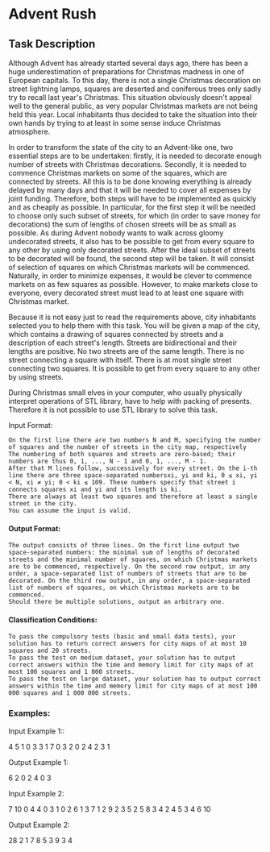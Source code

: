 # Advent Rush



## Task Description

 Although Advent has already started several days ago, there has been a huge underestimation of preparations for Christmas madness in one of European capitals. To this day, there is not a single Christmas decoration on street lightning lamps, squares are deserted and coniferous trees only sadly try to recall last year's Christmas. This situation obviously doesn't appeal well to the general public, as very popular Christmas markets are not being held this year. Local inhabitants thus decided to take the situation into their own hands by trying to at least in some sense induce Christmas atmosphere.

In order to transform the state of the city to an Advent-like one, two essential steps are to be undertaken: firstly, it is needed to decorate enough number of streets with Christmas decorations. Secondly, it is needed to commence Christmas markets on some of the squares, which are connected by streets. All this is to be done knowing everything is already delayed by many days and that it will be needed to cover all expenses by joint funding. Therefore, both steps will have to be implemented as quickly and as cheaply as possible. In particular, for the first step it will be needed to choose only such subset of streets, for which (in order to save money for decorations) the sum of lengths of chosen streets will be as small as possible. As during Advent nobody wants to walk across gloomy undecorated streets, it also has to be possible to get from every square to any other by using only decorated streets. After the ideal subset of streets to be decorated will be found, the second step will be taken. It will consist of selection of squares on which Christmas markets will be commenced. Naturally, in order to minimize expenses, it would be clever to commence markets on as few squares as possible. However, to make markets close to everyone, every decorated street must lead to at least one square with Christmas market.

Because it is not easy just to read the requirements above, city inhabitants selected you to help them with this task. You will be given a map of the city, which contains a drawing of squares connected by streets and a description of each street's length. Streets are bidirectional and their lengths are positive. No two streets are of the same length. There is no street connecting a square with itself. There is at most single street connecting two squares. It is possible to get from every square to any other by using streets.

During Christmas small elves in your computer, who usually physically interpret operations of STL library, have to help with packing of presents. Therefore it is not possible to use STL library to solve this task.

Input Format:

    On the first line there are two numbers N and M, specifying the number of squares and the number of streets in the city map, respectively
    The numbering of both squares and streets are zero-based; their numbers are thus 0, 1, ..., N - 1 and 0, 1, ..., M - 1.
    After that M lines follow, successively for every street. On the i-th line there are three space-separated numbersxi, yi and ki, 0 ≤ xi, yi < N, xi ≠ yi; 0 < ki ≤ 109. These numbers specify that street i connects squares xi and yi and its length is ki.
    There are always at least two squares and therefore at least a single street in the city.
    You can assume the input is valid.

#### Output Format:

    The output consists of three lines. On the first line output two space-separated numbers: the minimal sum of lengths of decorated streets and the minimal number of squares, on which Christmas markets are to be commenced, respectively. On the second row output, in any order, a space-separated list of numbers of streets that are to be decorated. On the third row output, in any order, a space-separated list of numbers of squares, on which Christmas markets are to be commenced.
    Should there be multiple solutions, output an arbitrary one.

#### Classification Conditions:

    To pass the compulsory tests (basic and small data tests), your solution has to return correct answers for city maps of at most 10 squares and 20 streets.
    To pass the test on medium dataset, your solution has to output correct answers within the time and memory limit for city maps of at most 100 squares and 1 000 streets.
    To pass the test on large dataset, your solution has to output correct answers within the time and memory limit for city maps of at most 100 000 squares and 1 000 000 streets.

### Examples:
Input Example 1::

4 5
1 0 3
3 1 7
0 3 2
0 2 4
2 3 1

Output Example 1:

6 2
0 2 4
0 3

Input Example 2:

7 10
0 4 4
0 3 1
0 2 6
1 3 7
1 2 9
2 3 5
2 5 8
3 4 2
4 5 3
4 6 10

Output Example 2:

28 2
1 7 8 5 3 9
3 4

